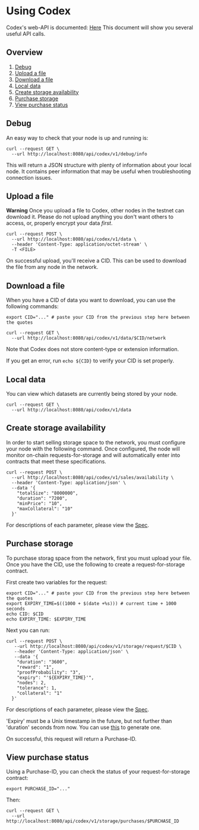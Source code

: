 # Using Codex

Codex's web-API is documented: [Here](https://github.com/codex-storage/nim-codex/blob/master/openapi.yaml)
This document will show you several useful API calls.


## Overview
1. [Debug](#debug)
1. [Upload a file](#upload-a-file)
1. [Download a file](#download-a-file)
1. [Local data](#local-data)
1. [Create storage availability](#create-storage-availability)
1. [Purchase storage](#purchase-storage)
1. [View purchase status](#view-purchase-status)


## Debug
An easy way to check that your node is up and running is:
```shell
curl --request GET \
  --url http://localhost:8080/api/codex/v1/debug/info
```
This will return a JSON structure with plenty of information about your local node. It contains peer information that may be useful when troubleshooting connection issues.


## Upload a file
**Warning**
Once you upload a file to Codex, other nodes in the testnet can download it. Please do not upload anything you don't want others to access, or, properly encrypt your data *first*.

```shell
curl --request POST \
  --url http://localhost:8080/api/codex/v1/data \
  --header 'Content-Type: application/octet-stream' \
  -T <FILE>
```

On successful upload, you'll receive a CID. This can be used to download the file from any node in the network.

## Download a file

When you have a CID of data you want to download, you can use the following commands:

```shell
export CID="..." # paste your CID from the previous step here between the quotes
```

```shell
curl --request GET \
  --url http://localhost:8080/api/codex/v1/data/$CID/network
```

Note that Codex does not store content-type or extension information.

If you get an error, run `echo ${CID}` to verify your CID is set properly.

## Local data
You can view which datasets are currently being stored by your node.
```shell
curl --request GET \
  --url http://localhost:8080/api/codex/v1/data
```


## Create storage availability
In order to start selling storage space to the network, you must configure your node with the following command. Once configured, the node will monitor on-chain requests-for-storage and will automatically enter into contracts that meet these specifications.
```shell
curl --request POST \
  --url http://localhost:8080/api/codex/v1/sales/availability \
  --header 'Content-Type: application/json' \
  --data '{
	"totalSize": "8000000",
	"duration": "7200",
	"minPrice": "10",
	"maxCollateral": "10"
  }'
```
For descriptions of each parameter, please view the [Spec](https://github.com/codex-storage/nim-codex/blob/master/openapi.yaml).


## Purchase storage
To purchase storag space from the network, first you must upload your file. Once you have the CID, use the following to create a request-for-storage contract.

First create two variables for the request:
```shell
export CID="..." # paste your CID from the previous step here between the quotes
export EXPIRY_TIME=$((1000 + $(date +%s))) # current time + 1000 seconds
echo CID: $CID
echo EXPIRY_TIME: $EXPIRY_TIME
```

Next you can run:

```shell
curl --request POST \
   --url http://localhost:8080/api/codex/v1/storage/request/$CID \
   --header 'Content-Type: application/json' \
   --data '{
    "duration": "3600",
    "reward": "1",
    "proofProbability": "3",
    "expiry": "'${EXPIRY_TIME}'",
    "nodes": 2,
    "tolerance": 1,
    "collateral": "1"
  }'
```

For descriptions of each parameter, please view the [Spec](https://github.com/codex-storage/nim-codex/blob/master/openapi.yaml).

'Expiry' must be a Unix timestamp in the future, but not further than 'duration' seconds from now. You can use [this](https://www.unixtimestamp.com) to generate one.

On successful, this request will return a Purchase-ID.


## View purchase status
Using a Purchase-ID, you can check the status of your request-for-storage contract:

```shell
export PURCHASE_ID="..."
```

Then:

```shell
curl --request GET \
  --url http://localhost:8080/api/codex/v1/storage/purchases/$PURCHASE_ID
```

